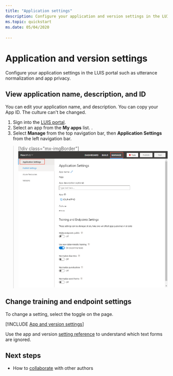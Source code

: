 ```yaml
---
title: "Application settings"
description: Configure your application and version settings in the LUIS portal such as utterance normalization and app privacy.
ms.topic: quickstart
ms.date: 05/04/2020

---
```


# Application and version settings

Configure your application settings in the LUIS portal such as utterance normalization and app privacy.

## View application name, description, and ID

You can edit your application name, and description. You can copy your App ID. The culture can't be changed.

1. Sign into the [LUIS portal](https://www.luis.ai).
1. Select an app from the **My apps** list.
.
1. Select **Manage** from the top navigation bar, then **Application Settings** from the left navigation bar.

> [!div class="mx-imgBorder"]
> ![Screenshot of LUIS portal, Manage section, Application Settings page](media/app-settings/luis-portal-manage-section-application-settings.png)


## Change training and endpoint settings

To change a setting, select the toggle on the page.

[!INCLUDE [App and version settings](includes/app-version-settings.md)]


Use the app and version [setting reference](luis-reference-application-settings.md) to understand which text forms are ignored.

## Next steps

* How to [collaborate](luis-how-to-collaborate.md) with other authors